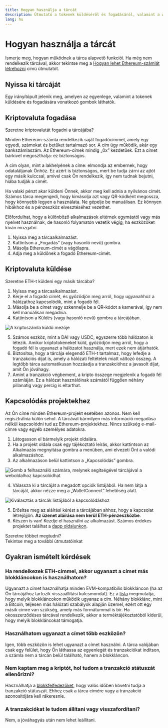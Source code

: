 ```yaml
---
title: Hogyan használja a tárcát
description: Útmutató a tokenek küldéséről és fogadásáról, valamint a web3-projektekhez való kapcsolódásról.
lang: hu
---
```


# Hogyan használja a tárcát

Ismerje meg, hogyan működnek a tárca alapvető funkciói. Ha még nem rendelkezik tárcával, akkor tekintse meg a [Hogyan lehet Ethereum-számlát létrehozni](/guides/how-to-create-an-ethereum-account/) című útmutatót.

## Nyissa ki tárcáját

Egy irányítópult jelenik meg, amelyen az egyenlege, valamint a tokenek küldésére és fogadására vonatkozó gombok láthatók.

## Kriptovaluta fogadása

Szeretne kriptovalutát fogadni a tárcájába?

Minden Ethereum-számla rendelkezik saját fogadócímmel, amely egy egyedi, számokat és betűket tartalmazó sor. A cím úgy működik, akár egy bankszámlaszám. Az Ethereum-címek mindig „0x” kezdetűek. Ezt a címet bárkivel megoszthatja: ez biztonságos.

A cím olyan, mint a lakhelyének a címe: elmondja az embernek, hogy odataláljanak Önhöz. Ez azért is biztonságos, mert be tudja zárni az ajtót egy másik kulccsal, amivel csak Ön rendelkezik, így nem tudnak bejutni, hiába tudják a címét.

Ha valaki pénzt akar küldeni Önnek, akkor meg kell adnia a nyilvános címét. Számos tárca megengedi, hogy kimásolja azt vagy QR-kódként megossza, hogy könnyebb legyen a használata. Ne gépelje be manuálisan. Ez könnyen hibákhoz és a pénzeszköz elvesztéséhez vezethet.

Előfordulhat, hogy a különböző alkalmazások eltérnek egymástól vagy más nyelvet használnak, de hasonló folyamaton vezetik végig, ha eszközöket kíván mozgatni.

1. Nyissa meg a tárcaalkalmazást.
2. Kattintson a „Fogadás” (vagy hasonló nevű) gombra.
3. Másolja Ethereum-címét a vágólapra.
4. Adja meg a küldőnek a fogadó Ethereum-címét.

## Kriptovaluta küldése

Szeretne ETH-t küldeni egy másik tárcába?

1. Nyissa meg a tárcaalkalmazást.
2. Kérje el a fogadó címét, és győződjön meg arról, hogy ugyanahhoz a hálózathoz kapcsolódik, mint a fogadó fél.
3. Másolja be a címet vagy szkennelje be a QR-kódot a kamerával, így nem kell manuálisan megadnia.
4. Kattintson a Küldés (vagy hasonló nevű) gombra a tárcájában.

![A kriptoszámla küldő mezője](./send.png)
<br/>

5. Számos eszköz, mint a DAI vagy USDC, egyszerre több hálózaton is létezik. Amikor kriptotokeneket küld, győződjön meg arról, hogy a fogadó fél is ugyanazt a hálózatot használja, mert ezek nem átjárhatók.
6. Biztosítsa, hogy a tárcája elegendő ETH-t tartalmaz, hogy lefedje a tranzakciós díjat is, amely a hálózati feltételek miatt változó összeg. A legtöbb tárca automatikusan hozzáadja a tranzakcióhoz a javasolt díjat, amit Ön jóváhagy.
7. Amint a tranzakció végbement, a kripto összege megjelenik a fogadó fél számláján. Ez a hálózat használóinak számától függően néhány pillanatig vagy percig is eltarthat.

## Kapcsolódás projektekhez

Az Ön címe minden Ethereum-projekt esetében azonos. Nem kell regisztrálnia külön sehol. A tárcával bármilyen más információ megadása nélkül kapcsolódni tud az Ethereum-projektekhez. Nincs szükség e-mail-címre vagy egyéb személyes adatokra.

1. Látogasson el bármelyik projekt oldalára.
2. Ha a projekt oldala csak egy tájékoztató leírás, akkor kattintson az Alkalmazás megnyitása gombra a menüben, ami elvezeti Önt a valódi alkalmazáshoz.
3. Az alkalmazáson belül kattintson a „Kapcsolódás” gombra.

![Gomb a felhasználó számára, melynek segítségével tárcájával a weboldalhoz kapcsolódhat](./connect1.png)

4. Válassza ki a tárcáját a megadott opciók listájából. Ha nem látja a tárcáját, akkor nézze meg a „WalletConnect” lehetőség alatt.

![Kiválasztás a tárcák listájából a kapcsolódáshoz](./connect2.png)

5. Erősítse meg az aláírási kérést a tárcájában ahhoz, hogy a kapcsolat létrejöjjön. **Az üzenet aláírása nem kerül ETH-pénzeszközbe**.
6. Készen is van! Kezdje el használni az alkalmazást. Számos érdekes projektet találhat a [dapp oldalunkon](/dapps/#explore). <br />

<Alert variant="update">
<AlertEmoji text=":eyes:"/>
<AlertContent className="justify-between flex-row items-center">
  <div>Szeretne többet megtudni?</div>
  <ButtonLink href="/guides/">
    Tekintse meg a további útmutatóinkat
  </ButtonLink>
</AlertContent>
</Alert>

## Gyakran ismételt kérdések

### Ha rendelkezek ETH-címmel, akkor ugyanazt a címet más blokkláncokon is használhatom?

Ugyanazt a címet használhatja minden EVM-kompatibilis blokkláncon (ha az Ön tárcájához tartozik visszaállítási kulcsmondat). Ez a [lista](https://chainlist.org/) megmutatja, hogy melyik blokkláncokon működik ugyanaz a cím. Néhány blokklánc, mint a Bitcoin, teljesen más hálózati szabályok alapján üzemel, ezért ott egy másik címre van szükség, amely más formátummal is bír. Ha okosszerződéses tárcával rendelkezik, akkor a terméktájékoztatóból kiderül, hogy melyik blokkláncokat támogatja.

### Használhatom ugyanazt a címet több eszközön?

Igen, több eszközön is lehet ugyanazt a címet használni. A tárca valójában csak egy felület, hogy Ön láthassa az egyenlegét és tranzakciókat indítson, a számla nem a tárcán belül található, hanem a blokkláncon.

### Nem kaptam meg a kriptót, hol tudom a tranzakció státuszát ellenőrizni?

Használhatja a [blokkfelfedezőket](/developers/docs/data-and-analytics/block-explorers/), hogy valós időben követni tudja a tranzakció státuszát. Ehhez csak a tárca címére vagy a tranzakció azonosítójára kell rákeresnie.

### A tranzakciókat le tudom állítani vagy visszafordítani?

Nem, a jóváhagyás után nem lehet leállítani.
